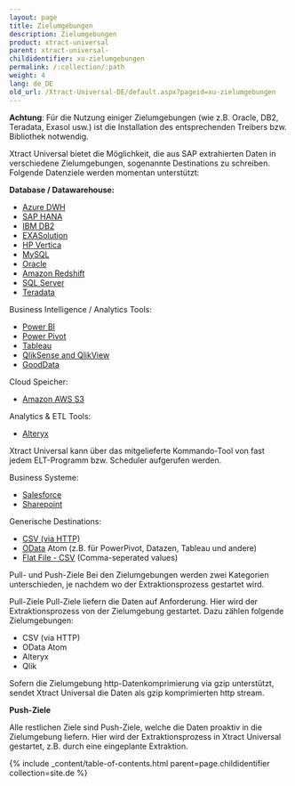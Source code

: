 ```yaml
---
layout: page
title: Zielumgebungen
description: Zielumgebungen
product: xtract-universal
parent: xtract-universal-
childidentifier: xu-zielumgebungen
permalink: /:collection/:path
weight: 4
lang: de_DE
old_url: /Xtract-Universal-DE/default.aspx?pageid=xu-zielumgebungen
---
```


**Achtung**: Für die Nutzung einiger Zielumgebungen (wie z.B. Oracle, DB2, Teradata, Exasol usw.) ist die Installation des entsprechenden Treibers bzw. Bibliothek notwendig. 
              
Xtract Universal bietet die Möglichkeit, die aus SAP extrahierten Daten in verschiedene Zielumgebungen, sogenannte Destinations zu schreiben. Folgende Datenziele werden momentan unterstützt:

**Database / Datawarehouse:**          
- [Azure DWH](azure_dwh) 
- [SAP HANA](hana) 
- [IBM DB2](ibm-db2) 
- [EXASolution](exasol) 
- [HP Vertica](vertica) 
- [MySQL](mysql) 
- [Oracle](oracle) 
- [Amazon Redshift](redshift) 
- [SQL Server](microsoft-sql-server) 
- [Teradata](teradata) 

Business Intelligence / Analytics Tools:
- [Power BI](powerbi_cloud) 
- [Power Pivot](odata-atom) 
- [Tableau](tableau) 
- [QlikSense and QlikView](qlik)  
- [GoodData](gooddata) 

Cloud Speicher:
- [Amazon AWS S3](amazon_aws_s3)

Analytics & ETL Tools:
- [Alteryx](alteryx-de) 

Xtract Universal kann über das mitgelieferte Kommando-Tool von fast jedem ELT-Programm bzw. Scheduler aufgerufen werden. 

Business Systeme:
- [Salesforce](salesforce) 
- [Sharepoint](sharepoint) 

Generische Destinations: 
- [CSV (via HTTP)](csv-via-http) 
- [OData](odata-atom)  Atom (z.B. für PowerPivot, Datazen, Tableau und andere)    
- [Flat File - CSV](zielumgebungen) (Comma-seperated values)
            
Pull- und Push-Ziele
Bei den Zielumgebungen werden zwei Kategorien unterschieden, je nachdem wo der Extraktionsprozess gestartet wird. 

Pull-Ziele 
Pull-Ziele liefern die Daten auf Anforderung. Hier wird der Extraktionsprozess von der Zielumgebung gestartet.
Dazu zählen folgende Zielumgebungen: 

- CSV (via HTTP)
- OData Atom  
- Alteryx
- Qlik

Sofern die Zielumgebung http-Datenkomprimierung via gzip unterstützt, sendet Xtract Universal die Daten als gzip komprimierten http stream.

**Push-Ziele**

Alle restlichen Ziele sind Push-Ziele, welche die Daten proaktiv in die Zielumgebung liefern. Hier wird der Extraktionsprozess in Xtract Universal gestartet, z.B. durch eine eingeplante Extraktion.

{% include _content/table-of-contents.html parent=page.childidentifier collection=site.de %}